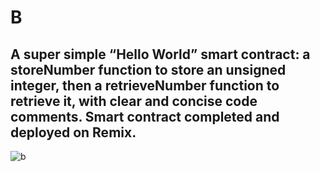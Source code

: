 # B


## A super simple “Hello World” smart contract: a storeNumber function to store an unsigned integer, then a retrieveNumber function to retrieve it, with clear and concise code comments. Smart contract completed and deployed on Remix.





![b](https://user-images.githubusercontent.com/100279915/165725277-3a11388b-d097-480b-9ebc-c3730270621e.png)
